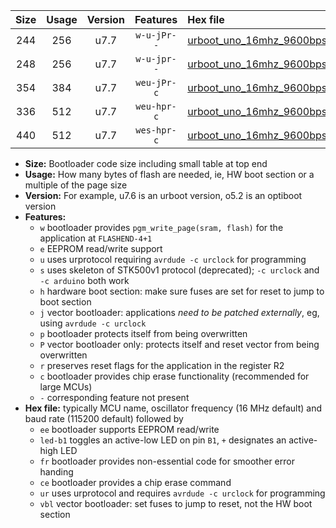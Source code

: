 |Size|Usage|Version|Features|Hex file|
|:-:|:-:|:-:|:-:|:--|
|244|256|u7.7|`w-u-jPr--`|[urboot_uno_16mhz_9600bps_led+b5_ur_vbl.hex](https://raw.githubusercontent.com/stefanrueger/urboot.hex/main/boards/uno/fcpu_16mhz/9600_bps/urboot_uno_16mhz_9600bps_led+b5_ur_vbl.hex)|
|248|256|u7.7|`w-u-jpr--`|[urboot_uno_16mhz_9600bps_led+b5_fr_ur_vbl.hex](https://raw.githubusercontent.com/stefanrueger/urboot.hex/main/boards/uno/fcpu_16mhz/9600_bps/urboot_uno_16mhz_9600bps_led+b5_fr_ur_vbl.hex)|
|354|384|u7.7|`weu-jPr-c`|[urboot_uno_16mhz_9600bps_ee_led+b5_fr_ce_ur_vbl.hex](https://raw.githubusercontent.com/stefanrueger/urboot.hex/main/boards/uno/fcpu_16mhz/9600_bps/urboot_uno_16mhz_9600bps_ee_led+b5_fr_ce_ur_vbl.hex)|
|336|512|u7.7|`weu-hpr-c`|[urboot_uno_16mhz_9600bps_ee_led+b5_fr_ce_ur.hex](https://raw.githubusercontent.com/stefanrueger/urboot.hex/main/boards/uno/fcpu_16mhz/9600_bps/urboot_uno_16mhz_9600bps_ee_led+b5_fr_ce_ur.hex)|
|440|512|u7.7|`wes-hpr-c`|[urboot_uno_16mhz_9600bps_ee_led+b5_fr_ce.hex](https://raw.githubusercontent.com/stefanrueger/urboot.hex/main/boards/uno/fcpu_16mhz/9600_bps/urboot_uno_16mhz_9600bps_ee_led+b5_fr_ce.hex)|

- **Size:** Bootloader code size including small table at top end
- **Usage:** How many bytes of flash are needed, ie, HW boot section or a multiple of the page size
- **Version:** For example, u7.6 is an urboot version, o5.2 is an optiboot version
- **Features:**
  + `w` bootloader provides `pgm_write_page(sram, flash)` for the application at `FLASHEND-4+1`
  + `e` EEPROM read/write support
  + `u` uses urprotocol requiring `avrdude -c urclock` for programming
  + `s` uses skeleton of STK500v1 protocol (deprecated); `-c urclock` and `-c arduino` both work
  + `h` hardware boot section: make sure fuses are set for reset to jump to boot section
  + `j` vector bootloader: applications *need to be patched externally*, eg, using `avrdude -c urclock`
  + `p` bootloader protects itself from being overwritten
  + `P` vector bootloader only: protects itself and reset vector from being overwritten
  + `r` preserves reset flags for the application in the register R2
  + `c` bootloader provides chip erase functionality (recommended for large MCUs)
  + `-` corresponding feature not present
- **Hex file:** typically MCU name, oscillator frequency (16 MHz default) and baud rate (115200 default) followed by
  + `ee` bootloader supports EEPROM read/write
  + `led-b1` toggles an active-low LED on pin `B1`, `+` designates an active-high LED
  + `fr` bootloader provides non-essential code for smoother error handing
  + `ce` bootloader provides a chip erase command
  + `ur` uses urprotocol and requires `avrdude -c urclock` for programming
  + `vbl` vector bootloader: set fuses to jump to reset, not the HW boot section

